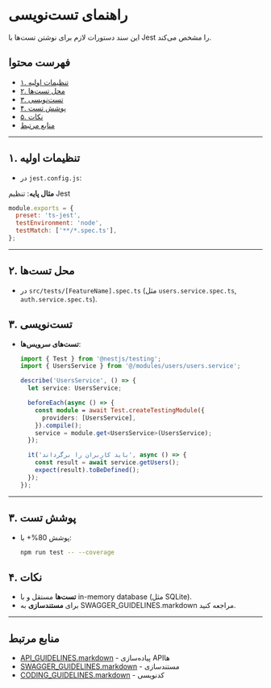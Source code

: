 # راهنمای تست‌نویسی

این سند دستورات لازم برای نوشتن تست‌ها با Jest را مشخص می‌کند.

## فهرست محتوا
- [۱. تنظیمات اولیه](#۱-تنظیمات-اولیه)
- [۲. محل تست‌ها](#۲-محل-تست‌ها)
- [۳. تست‌نویسی](#۳-تست‌نویسی)
- [۴. پوشش تست](#۴-پوشش-تست)
- [۵. نکات](#۵-نکات)
- [منابع مرتبط](#منابع-مرتبط)

---

## ۱. تنظیمات اولیه
- در `jest.config.js`:

**مثال پایه**: تنظیم Jest
```javascript
module.exports = {
  preset: 'ts-jest',
  testEnvironment: 'node',
  testMatch: ['**/*.spec.ts'],
};
```

---

## ۲. محل تست‌ها
- در `src/tests/[FeatureName].spec.ts` (مثل `users.service.spec.ts`, `auth.service.spec.ts`).

## ۳. تست‌نویسی
- **تست‌های سرویس‌ها**:
  ```typescript
  import { Test } from '@nestjs/testing';
  import { UsersService } from '@/modules/users/users.service';

  describe('UsersService', () => {
    let service: UsersService;

    beforeEach(async () => {
      const module = await Test.createTestingModule({
        providers: [UsersService],
      }).compile();
      service = module.get<UsersService>(UsersService);
    });

    it('باید کاربران را برگرداند', async () => {
      const result = await service.getUsers();
      expect(result).toBeDefined();
    });
  });
  ```
---

## ۳. پوشش تست
- پوشش 80%+ با:
  ```bash
  npm run test -- --coverage
  ```

## ۴. نکات
- **تست‌ها** مستقل و با in-memory database (مثل SQLite).
- برای **مستندسازی** به SWAGGER_GUIDELINES.markdown مراجعه کنید.

---

## منابع مرتبط
- [API_GUIDELINES.markdown](./API_GUIDELINES.markdown) - پیاده‌سازی APIها
- [SWAGGER_GUIDELINES.markdown](./SWAGGER_GUIDELINES.markdown) - مستندسازی
- [CODING_GUIDELINES.markdown](./CODING_GUIDELINES.markdown) - کدنویسی
